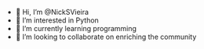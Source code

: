 - 👋 Hi, I’m @NickSVieira
- 👀 I’m interested in Python
- 🌱 I’m currently learning programming
- 💞️ I’m looking to collaborate on enriching the community

<!---
NickSVieira/NickSVieira is a ✨ special ✨ repository because its `README.md` (this file) appears on your GitHub profile.
You can click the Preview link to take a look at your changes.
--->
